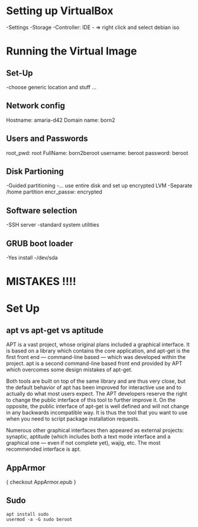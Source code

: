 # Setting up VirtualBox
-Settings
-Storage
-Controller: IDE
-<blue disk> => right click and select debian iso

# Running the Virtual Image
## Set-Up
-choose generic location and stuff ...

## Network config
Hostname: amaria-d42
Domain name: born2

## Users and Passwords
root_pwd: root
FullName: born2beroot
username: beroot
password: beroot

## Disk Partioning
-Guided partitioning
-... use entire disk and set up encrypted LVM
-Separate /home partition
encr_passw: encrypted

## Software selection
-SSH server
-standard system utilities

## GRUB boot loader
-Yes install
-/dev/sda

# MISTAKES !!!!

# Set Up
## apt vs apt-get vs aptitude
APT is a vast project, whose original plans included a graphical interface. It is based on a library which contains the core application, and apt-get is the first front end — command-line based — which was developed within the project. apt is a second command-line based front end provided by APT which overcomes some design mistakes of apt-get.

Both tools are built on top of the same library and are thus very close, but the default behavior of apt has been improved for interactive use and to actually do what most users expect. The APT developers reserve the right to change the public interface of this tool to further improve it. On the opposite, the public interface of apt-get is well defined and will not change in any backwards incompatible way. It is thus the tool that you want to use when you need to script package
installation requests.

Numerous other graphical interfaces then appeared as external projects: synaptic, aptitude (which includes both a text mode interface and a graphical one — even if not complete yet), wajig, etc. The most recommended interface is apt.

## AppArmor
{ checkout AppArmor.epub }

## Sudo
```console
apt install sudo
usermod -a -G sudo beroot
```

